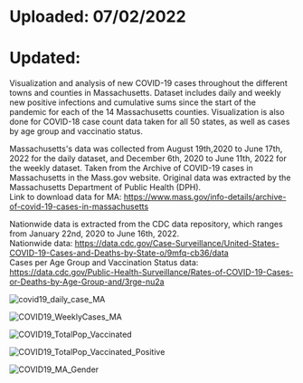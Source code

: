 # Uploaded: 07/02/2022 <br>
# Updated: <br> 

Visualization and analysis of new COVID-19 cases throughout the different towns and counties in Massachusetts. Dataset includes daily and weekly new positive infections and cumulative sums since the start of the pandemic for each of the 14 Massachusetts counties. Visualization is also done for COVID-18 case count data taken for all 50 states, as well as cases by age group and vaccinatio status. 

Massachusetts's data was collected from August 19th,2020 to June 17th, 2022 for the daily dataset, and December 6th, 2020 to June 11th, 2022 for the weekly dataset. Taken from the Archive of COVID-19 cases in Massachusetts in the Mass.gov website. Original data was extracted by the Massachusetts Department of Public Health (DPH).<br>
Link to download data for MA: https://www.mass.gov/info-details/archive-of-covid-19-cases-in-massachusetts<br>

Nationwide data is extracted from the CDC data repository, which ranges from January 22nd, 2020 to June 16th, 2022.<br>
Nationwide data: https://data.cdc.gov/Case-Surveillance/United-States-COVID-19-Cases-and-Deaths-by-State-o/9mfq-cb36/data<br>
Cases per Age Group and Vaccination Status data: https://data.cdc.gov/Public-Health-Surveillance/Rates-of-COVID-19-Cases-or-Deaths-by-Age-Group-and/3rge-nu2a<br>

![covid19_daily_case_MA](https://user-images.githubusercontent.com/68089938/177021639-876ed55f-57c5-462c-b3d7-c64d666d3578.png)

![COVID19_WeeklyCases_MA](https://user-images.githubusercontent.com/68089938/177021812-e688fd3e-a867-4193-a353-efa0acdcccec.jpg)

![COVID19_TotalPop_Vaccinated](https://user-images.githubusercontent.com/68089938/177021824-0b451243-eff8-42eb-b335-d2a8a6d26673.jpg)

![COVID19_TotalPop_Vaccinated_Positive](https://user-images.githubusercontent.com/68089938/177021827-4c9bc093-b207-4de0-8789-1621a857093d.jpg)

![COVID19_MA_Gender](https://user-images.githubusercontent.com/68089938/177021833-19f3514d-b09f-4c42-b0cd-0df878a25ac9.jpg)
